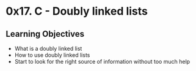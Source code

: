 <h1>0x17. C - Doubly linked lists</h1>

<h2>Learning Objectives</h2>

<ul>
<li>What is a doubly linked list</li>
<li>How to use doubly linked lists</li>
<li>Start to look for the right source of information without too much help</li>
</ul>
